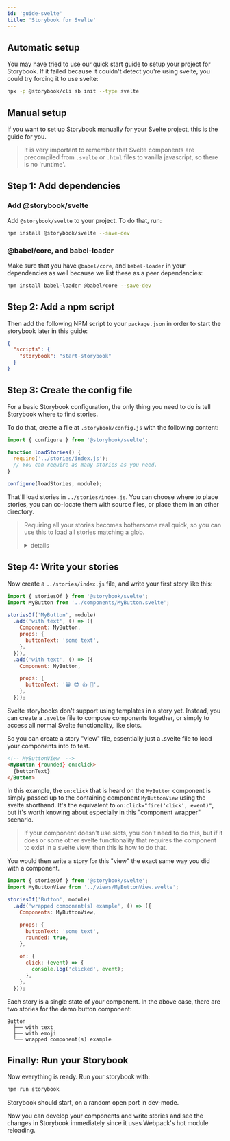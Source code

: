 ```yaml
---
id: 'guide-svelte'
title: 'Storybook for Svelte'
---
```


## Automatic setup

You may have tried to use our quick start guide to setup your project for Storybook.
If it failed because it couldn't detect you're using svelte, you could try forcing it to use svelte:

```sh
npx -p @storybook/cli sb init --type svelte
```

## Manual setup

If you want to set up Storybook manually for your Svelte project, this is the guide for you.

> It is very important to remember that Svelte components are precompiled from `.svelte` or `.html` files to vanilla javascript, so there is no 'runtime'.

## Step 1: Add dependencies

### Add @storybook/svelte

Add `@storybook/svelte` to your project. To do that, run:

```sh
npm install @storybook/svelte --save-dev
```

### @babel/core, and babel-loader

Make sure that you have `@babel/core`, and `babel-loader` in your dependencies as well because we list these as a peer dependencies:

```sh
npm install babel-loader @babel/core --save-dev 
```

## Step 2: Add a npm script

Then add the following NPM script to your `package.json` in order to start the storybook later in this guide:

```json
{
  "scripts": {
    "storybook": "start-storybook"
  }
}
```

## Step 3: Create the config file

For a basic Storybook configuration, the only thing you need to do is tell Storybook where to find stories.

To do that, create a file at `.storybook/config.js` with the following content:

```js
import { configure } from '@storybook/svelte';

function loadStories() {
  require('../stories/index.js');
  // You can require as many stories as you need.
}

configure(loadStories, module);
```

That'll load stories in `../stories/index.js`. You can choose where to place stories, you can co-locate them with source files, or place them in an other directory.

> Requiring all your stories becomes bothersome real quick, so you can use this to load all stories matching a glob.
> 
> <details>
>   <summary>details</summary>
> 
> ```js
> import { configure } from '@storybook/svelte';
> 
> function loadStories() {
>   const req = require.context('../stories', true, /\.stories\.js$/);
>   req.keys().forEach(filename => req(filename));
> }
> 
> configure(loadStories, module);
> ```
> 
> </details>

## Step 4: Write your stories

Now create a `../stories/index.js` file, and write your first story like this:

```js
import { storiesOf } from '@storybook/svelte';
import MyButton from '../components/MyButton.svelte';

storiesOf('MyButton', module)
  .add('with text', () => ({
    Component: MyButton,
    props: {
      buttonText: 'some text',
    },
  })),
  .add('with text', () => ({
    Component: MyButton,

    props: {
      buttonText: '😀 😎 👍 💯',
    },
  }));
```

Svelte storybooks don't support using templates in a story yet. 
Instead, you can create a `.svelte` file to compose components together, or simply to access all normal Svelte functionality, like slots.

So you can create a story "view" file, essentially just a .svelte file to load your components into to test.

```html
<!-- MyButtonView  -->
<MyButton {rounded} on:click>
  {buttonText}
</Button>
```

In this example, the `on:click` that is heard on the `MyButton` component is simply passed up to the containing component `MyButtonView` using the svelte shorthand.
It's the equivalent to `on:click="fire('click', event)"`, but it's worth knowing about especially in this "component wrapper" scenario.

> If your component doesn't use slots, you don't need to do this, but if it does or some other svelte functionality that requires the component to exist in a svelte view, then this is how to do that.

You would then write a story for this "view" the exact same way you did with a component.

```js
import { storiesOf } from '@storybook/svelte';
import MyButtonView from '../views/MyButtonView.svelte';

storiesOf('Button', module)
  .add('wrapped component(s) example', () => ({
    Components: MyButtonView,

    props: {
      buttonText: 'some text',
      rounded: true,
    },

    on: {
      click: (event) => {
        console.log('clicked', event);
      },
    },
  }));
```

Each story is a single state of your component. In the above case, there are two stories for the demo button component:

```plaintext
Button
  ├── with text
  ├── with emoji
  └── wrapped component(s) example
```

## Finally: Run your Storybook

Now everything is ready. Run your storybook with:

```sh
npm run storybook
```

Storybook should start, on a random open port in dev-mode.

Now you can develop your components and write stories and see the changes in Storybook immediately since it uses Webpack's hot module reloading.
